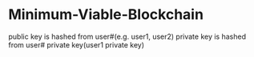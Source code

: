 # Minimum-Viable-Blockchain

public key is hashed from user#(e.g. user1, user2)
private key is hashed from user# private key(user1 private key)
